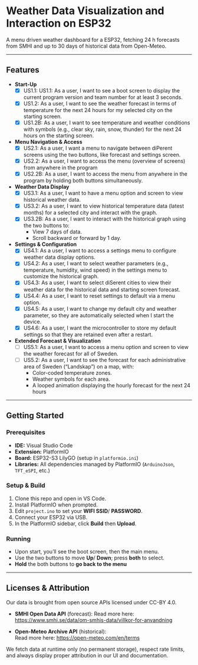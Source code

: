 # Weather Data Visualization and Interaction on ESP32

A menu driven weather dashboard for a ESP32, fetching 24 h forecasts from SMHI and up to 30 days of historical data from Open-Meteo.

---

## Features

- **Start-Up**  
  - [x] US1.1: US1.1: As a user, I want to see a boot screen to display the current program version and team number for at least 3 seconds.
  - [x] US1.2: As a user, I want to see the weather forecast in terms of temperature for the next 24 hours for my selected city on the starting screen.  
  - [x] US1.2B: As a user, I want to see temperature and weather conditions with symbols (e.g., clear sky, rain, snow, thunder) for the next 24 hours on the starting screen.

- **Menu Navigation & Access**  
  - [x] US2.1:  As a user, I want a menu to navigate between diPerent screens using the two buttons, like forecast and settings screen.  
  - [x] US2.2: As a user, I want to access the menu (overview of screens) from anywhere in the program  
  - [x] US2.2B: As a user, I want to access the menu from anywhere in the program by holding both buttons simultaneously.

- **Weather Data Display**  
  - [x] US3.1: As a user, I want to have a menu option and screen to view historical weather data.
  - [x] US3.2: As a user, I want to view historical temperature data (latest months) for a selected city and interact with the graph.
  - [x] US3.2B: As a user, I want to interact with the historical graph using the two buttons to:
    - View 7 days of data.
    - Scroll backward or forward by 1 day.

- **Settings & Configuration**  
  - [x] US4.1: As a user, I want to access a settings menu to configure weather data display options.
  - [x] US4.2: As a user, I want to select weather parameters (e.g., temperature, humidity, wind speed) in the settings menu to customize the historical graph.
  - [x] US4.3: As a user, I want to select diSerent cities to view their weather data for the historical data and starting screen forecast.
  - [x] US4.4: As a user, I want to reset settings to default via a menu option.
  - [x] US4.5: As a user, I want to change my default city and weather parameter, so they are automatically selected when I start the device.
  - [x] US4.6: As a user, I want the microcontroller to store my default settings so that they are retained even after a restart.

- **Extended Forecast & Visualization**
  - [ ] US5.1: As a user, I want to access a menu option and screen to view the weather forecast for all of Sweden.
  - [ ] US5.2: As a user, I want to see the forecast for each administrative area of Sweden (“Landskap”) on a map, with:
    - Color-coded temperature zones.
    - Weather symbols for each area.
    - A looped animation displaying the hourly forecast for the next 24 hours

---

## Getting Started

### Prerequisites

- **IDE:** Visual Studio Code  
- **Extension:** PlatformIO
- **Board:** ESP32-S3 LilyGO (setup in `platformio.ini`)  
- **Libraries:** All dependencies managed by PlatformIO (`ArduinoJson`, `TFT_eSPI`, etc.)

### Setup & Build

1. Clone this repo and open in VS Code.  
2. Install PlatformIO when prompted.  
3. Edit `project.ino` to set your  **WIFI SSID**/ **PASSWORD**.  
4. Connect your ESP32 via USB.  
5. In the PlatformIO sidebar, click **Build** then **Upload**.

### Running

- Upon start, you’ll see the boot screen, then the main menu.  
- Use the two buttons to move **Up**/ **Down**; press **both** to select.
- **Hold** the both buttons to **go back to the menu**

---

## Licenses & Attribution
Our data is brought from open source APIs licensed under CC-BY 4.0.

- **SMHI Open Data API** (forecast):
  Read more here: https://www.smhi.se/data/om-smhis-data/villkor-for-anvandning

- **Open-Meteo Archive API** (historical):  
  Read more here: https://open-meteo.com/en/terms

We fetch data at runtime only (no permanent storage), respect rate limits, and always display proper attribution in our UI and documentation.
